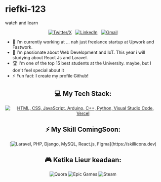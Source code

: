 # riefki-123
watch and learn

<div align="center">
  
[![Twitter/X](https://skillicons.dev/icons?i=instagram)](https://www.instagram.com/nugraha_rfki/) &nbsp;
[![LinkedIn](https://skillicons.dev/icons?i=linkedin)](https://www.linkedin.com/in/riefki-nugraha/) &nbsp;
[![Gmail](https://skillicons.dev/icons?i=gmail)](mailto:riefki.freelancer@gmail.com?subject=Hello%20Chief!,%20From%20Github)

</div>

- 🔭 I’m currently working at ... nah just freelance startup at Upwork and Fastwork.
- 🌱 I’m passionate about Web Development and IoT. This year i will studying about React Js and Laravel.
- 🏆 I'm one of the top 15 best students at the University. maybe, but I don't feel special about it
- ⚡ Fun fact: I create my profile Github!

<div align="center">

## 💻 My Tech Stack:

[![HTML, CSS, JavaScript, Arduino, C++, Python, Visual Studio Code, Vercel](https://skillicons.dev/icons?i=html,css,js,arduino,cpp,py,vscode,vercel)](https://skillicons.dev)

## ⚡ My Skill ComingSoon:

[![Laravel, PHP, Django, MySQL, React.js, Figma](https://skillicons.dev/icons?i=laravel,php,django,mysql,react,figma,)](https://skillicons.dev)

## 🎮 Ketika Lieur keadaan:

![Quora](https://img.shields.io/badge/Quora-%23B92B27.svg?style=for-the-badge&logo=Quora&logoColor=white)
![Epic Games](https://img.shields.io/badge/epicgames-%23313131.svg?style=for-the-badge&logo=epicgames&logoColor=white)
![Steam](https://img.shields.io/badge/steam-%23000000.svg?style=for-the-badge&logo=steam&logoColor=white)

</div>
